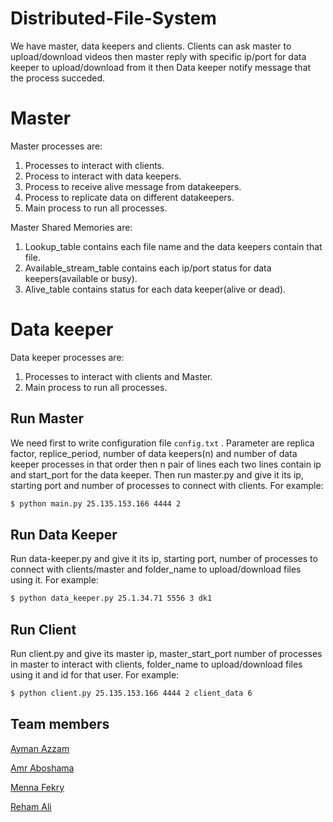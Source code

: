 # Distributed-File-System
We have master, data keepers and clients. Clients can ask master to upload/download videos then master reply with specific ip/port for data keeper to upload/download from it then Data keeper notify message that the process succeded.


# Master
Master processes are:
  1. Processes to interact with clients.
  2. Process to interact with data keepers.
  3. Process to receive alive message from datakeepers.
  4. Process to replicate data on different datakeepers.
  5. Main process to run all processes.

Master Shared Memories are:
  1. Lookup_table contains each file name and the data keepers contain that file.
  2. Available_stream_table contains each ip/port status for data keepers(available or busy).
  3. Alive_table contains status for each data keeper(alive or dead).

# Data keeper
Data keeper processes are:
  1. Processes to interact with clients and Master.
  2. Main process to run all processes.

## Run Master
We need first to write configuration file `config.txt` . Parameter are replica factor, replice_period, number of data keepers(n) and number of data keeper processes in that order then n pair of lines each two lines contain ip and start_port for the data keeper. Then run master.py and give it its ip, starting port and number of processes to connect with clients. For example:
```sh
$ python main.py 25.135.153.166 4444 2
```

## Run Data Keeper
Run data-keeper.py and give it its ip, starting port, number of processes to connect with clients/master and folder_name to upload/download files using it. For example:
```sh
$ python data_keeper.py 25.1.34.71 5556 3 dk1
```

## Run Client
Run client.py and give its master ip, master_start_port number of processes in master to interact with clients, folder_name to upload/download files using it and id for that user. For example:
```sh
$ python client.py 25.135.153.166 4444 2 client_data 6
```

## Team members
[Ayman Azzam](https://github.com/AymanAzzam)

[Amr Aboshama](https://github.com/Amr-Aboshama)

[Menna Fekry](https://github.com/MennaFekry)

[Reham Ali](https://github.com/rehamaali)
